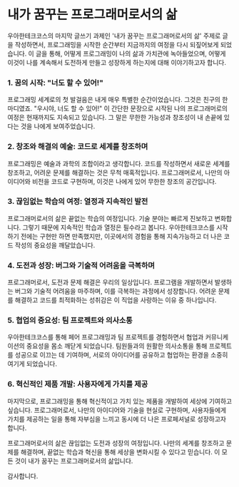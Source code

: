 # 내가 꿈꾸는 프로그래머로서의 삶

우아한테크코스의 마지막 글쓰기 과제인 '내가 꿈꾸는 프로그래머로서의 삶' 주제로 글을 작성하면서, 프로그래밍을 시작한 순간부터 지금까지의 여정을 다시 되짚어보게 되었습니다. 이 글을 통해, 어떻게 프로그래밍이 나의 삶과 가치관에 녹아들었으며, 어떻게 이것이 나를 계속해서 도전하게 만들고 성장하게 하는지에 대해 이야기하고자 합니다.

### 1. 꿈의 시작: "너도 할 수 있어!"

프로그래밍 세계로의 첫 발걸음은 내게 매우 특별한 순간이었습니다. 그것은 친구의 한 마디였죠. "우시야, 너도 할 수 있어!" 이 간단한 문장으로 시작된 나의 프로그래머로의 여정은 현재까지도 지속되고 있습니다. 그 말은 무한한 가능성과 창조성이 내 손끝에 있다는 것을 나에게 보여주었습니다.

### 2. 창조와 해결의 예술: 코드로 세계를 창조하며

프로그래밍은 예술과 과학의 조합이라고 생각합니다. 코드를 작성하면서 새로운 세계를 창조하고, 어려운 문제를 해결하는 것은 무척 매혹적입니다. 프로그래머로서, 나만의 아이디어와 비전을 코드로 구현하며, 이것은 나에게 있어 무한한 창조의 공간입니다.

### 3. 끊임없는 학습의 여정: 열정과 지속적인 발전

프로그래머로서의 삶은 끝없는 학습의 여정입니다. 기술 분야는 빠르게 진보하고 변화합니다. 그렇기 때문에 지속적인 학습과 열정은 필수라고 봅니다. 우아한테크코스를 시작하기 전에는 구현만 하면 만족했지만, 이곳에서의 경험을 통해 지속가능하고 더 나은 코드 작성의 중요성을 깨달았습니다.

### 4. 도전과 성장: 버그와 기술적 어려움을 극복하며

프로그래머로서, 도전과 문제 해결은 우리의 일상입니다. 프로그램을 개발하면서 발생하는 버그와 기술적 어려움을 마주하며, 이를 극복하는 과정에서 성장합니다. 어려운 문제를 해결하고 코드를 최적화하는 성취감은 이 직업을 사랑하는 이유 중 하나입니다.

### 5. 협업의 중요성: 팀 프로젝트와 의사소통

우아한테크코스를 통해 페어 프로그래밍과 팀 프로젝트를 경험하면서 협업과 커뮤니케이션의 중요성을 몸소 깨닫게 되었습니다. 팀원들과의 원활한 의사소통을 통해 프로젝트를 성공으로 이끄는 데 기여하며, 서로의 아이디어를 공유하고 협업하는 환경을 소중히 여기게 되었습니다.

### 6. 혁신적인 제품 개발: 사용자에게 가치를 제공

마지막으로, 프로그래밍을 통해 혁신적이고 가치 있는 제품을 개발하여 세상에 기여하고 싶습니다. 프로그래머로서, 나만의 아이디어와 기술을 현실로 구현하며, 사용자들에게 가치를 제공하는 일을 통해 자부심을 느끼고 동시에 더 나은 프로페셔널로 성장하고자 합니다.

프로그래머로서의 삶은 끊임없는 도전과 성장의 여정입니다. 나만의 세계를 창조하고 문제를 해결하며, 끝없는 학습과 혁신을 통해 세상을 변화시킬 수 있다고 믿습니다. 이 모든 것이 내가 꿈꾸는 프로그래머로서의 삶입니다.

감사합니다.
